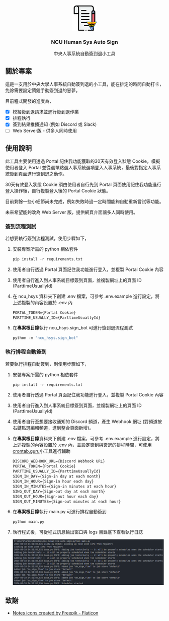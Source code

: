 <br />
<div align="center">
  <a href="https://github.com/ares30841167/ncu-human-sys-auto-sign">
    <img src="images/logo.png" alt="Logo" width="80" height="80">
  </a>

  <h3 align="center">NCU Human Sys Auto Sign</h3>

  <p align="center">
    中央人事系統自動簽到退小工具
  </p>
</div>

## 關於專案

這是一支用於中央大學人事系統自動簽到退的小工具，能在排定的時間自動打卡，免除需要設定鬧鐘手動簽到退的惡夢。

目前程式開發的進度為，

- [x] 模擬簽到退請求並進行簽到退作業
- [X] 排程執行
- [X] 簽到結果推播通知 (例如 Discord 或 Slack)
- [ ] Web Server版 - 供多人同時使用

## 使用說明

此工具主要使用透過 Portal 記住我功能獲取的30天有效登入狀態 Cookie，模擬使用者登入 Portal 並從選單點選人事系統選項登入人事系統，最後對指定人事系統簽到頁面進行簽到退之動作。

30天有效登入狀態 Cookie 須由使用者自行先到 Portal 頁面使用記住我功能進行登入操作後，自行複製登入後的 Portal Cookie 狀態。

目前剩餘一些小細節尚未完成，例如失敗時過一定時間能夠自動重新嘗試等功能。

未來希望能夠改為 Web Server 版，提供網頁介面讓多人同時使用。

### 簽到流程測試

若想要執行簽到流程測試，使用步驟如下，

1. 安裝專案所需的 python 相依套件

    ```python
    pip install -r requirements.txt
    ```

2. 使用者自行透過 Portal 頁面記住我功能進行登入，並複製 Portal Cookie 內容
3. 使用者自行進入到人事系統目標簽到頁面，並複製網址上的頁面 ID (ParttimeUsuallyId)
4. 在 ncu_hsys 資料夾下創建 .env 檔案，可參考 .env.example 進行設定，將上述複製的內容設置於 .env 內

    ```text
    PORTAL_TOKEN={Portal Cookie}
    PARTTIME_USUALLY_ID={ParttimeUsuallyId}
    ```

5. 在**專案根目錄**執行 ncu_hsys.sign_bot 可進行簽到退流程測試

    ```python
    python -m "ncu_hsys.sign_bot"
    ```

### 執行排程自動簽到

若要執行排程自動簽到，則使用步驟如下，

1. 安裝專案所需的 python 相依套件

    ```python
    pip install -r requirements.txt
    ```

2. 使用者自行透過 Portal 頁面記住我功能進行登入，並複製 Portal Cookie 內容
3. 使用者自行進入到人事系統目標簽到頁面，並複製網址上的頁面 ID (ParttimeUsuallyId)
4. 使用者自行至想要接收通知的 Discord 頻道，產生 Webhook 網址 (對頻道按右鍵點選編輯頻道，進到整合頁面新增)。
5. 在**專案根目錄**資料夾下創建 .env 檔案，可參考 .env.example 進行設定，將上述複製的內容設置於 .env 內，並設定簽到與簽退的排程時間，可使用[crontab.guru](https://crontab.guru/)小工具進行輔助

    ```text
    DISCORD_WEBHOOK_URL={Discord Webhook URL}
    PORTAL_TOKEN={Portal Cookie}
    PARTTIME_USUALLY_ID={ParttimeUsuallyId}
    SIGN_IN_DAY={Sign-in day at each month}
    SIGN_IN_HOUR={Sign-in hour each day}
    SIGN_IN_MINUTES={Sign-in minutes at each hour}
    SING_OUT_DAY={Sign-out day at each month}
    SIGN_OUT_HOUR={Sign-out hour each day}
    SIGN_OUT_MINUTES={Sign-out minutes at each hour}
    ```

6. 在**專案根目錄**執行 main.py 可進行排程自動簽到

    ```python
    python main.py
    ```

7. 執行程式後，可從程式訊息輸出窗口與 logs 目錄底下查看執行日誌

    ![Logs Screenshot](images/logs-screenshot.png)

## 致謝

- [Notes icons created by Freepik - Flaticon](https://www.flaticon.com/free-icons/notes)